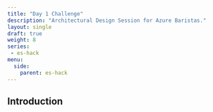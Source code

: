 ```yaml
---
title: "Day 1 Challenge"
description: "Architectural Design Session for Azure Baristas."
layout: single
draft: true
weight: 8
series:
 - es-hack
menu:
  side:
    parent: es-hack
---
```


## Introduction
